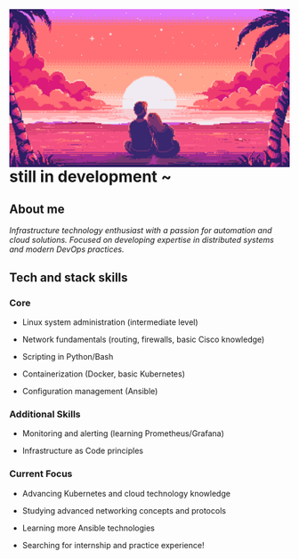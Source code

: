   <img align="left" alt="Coding"  src="123.gif">

# still in development ~ 
## About me

*Infrastructure technology enthusiast with a passion for automation and cloud solutions. Focused on developing expertise in distributed systems and modern DevOps practices.*
## Tech and stack skills
### Core 
  - Linux system administration (intermediate level)

 - Network fundamentals (routing, firewalls, basic Cisco knowledge)

 - Scripting in Python/Bash
 - Containerization (Docker, basic Kubernetes)
  
 - Configuration management (Ansible)

### Additional Skills

- Monitoring and alerting (learning Prometheus/Grafana)

- Infrastructure as Code principles

### Current Focus

- Advancing Kubernetes and cloud technology knowledge

- Studying advanced networking concepts and protocols

- Learning more Ansible technologies

- Searching for internship and practice experience!
